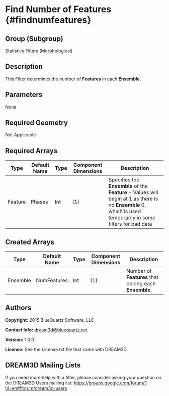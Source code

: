 Find Number of Features {#findnumfeatures}
=============

## Group (Subgroup) ##
Statistics Filters (Morphological)

## Description ##
This Filter determines the number of **Features** in each **Ensemble**.

## Parameters ##
None 

## Required Geometry ##
Not Applicable

## Required Arrays ##
| Type | Default Name | Type | Component Dimensions | Description |
|------|--------------|-------------|---------|-----|
| Feature | Phases | Int | (1) | Specifies the **Ensemble** of the **Feature** - Values will begin at 1 as there is no **Ensemble** 0, which is used temporarily in some filters for bad data|

## Created Arrays ##
| Type | Default Name | Type | Component Dimensions | Description |
|------|--------------|-------------|---------|-----|
| Ensemble | NumFeatures | Int | (1) | Number of **Features** that belong each **Ensemble**. |

## Authors ##
**Copyright:** 2015 BlueQuartz Software, LLC

**Contact Info:** dream3d@bluequartz.net

**Version:** 1.0.0

**License:**  See the License.txt file that came with DREAM3D.




## DREAM3D Mailing Lists ##

If you need more help with a filter, please consider asking your question on the DREAM3D Users mailing list:
https://groups.google.com/forum/?hl=en#!forum/dream3d-users


